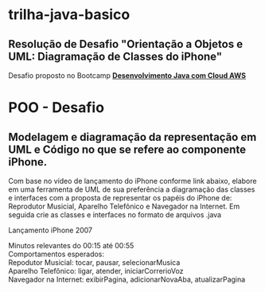 # trilha-java-basico

## Resolução de Desafio "Orientação a Objetos e UML: Diagramação de Classes do iPhone"
Desafio proposto no Bootcamp [**Desenvolvimento Java com Cloud AWS**](https://www.dio.me/bootcamp/coding-future-gft-aws-desenvolvimento-java-com-cloud-aws?ref=WQ0TRWQ8E1) 

# POO - Desafio

## Modelagem e diagramação da representação em UML e Código no que se refere ao componente iPhone.

Com base no vídeo de lançamento do iPhone conforme link abaixo, elabore em uma ferramenta de UML de sua preferência a diagramação das classes e interfaces com a proposta de representar os papéis do iPhone de: Reprodutor Musicial, Aparelho Telefônico e Navegador na Internet. Em seguida crie as classes e interfaces no formato de arquivos .java

Lançamento iPhone 2007

Minutos relevantes do 00:15 até 00:55 </br>
Comportamentos esperados: </br>
Repodutor Musicial: tocar, pausar, selecionarMusica </br>
Aparelho Telefônico: ligar, atender, iniciarCorrerioVoz </br>
Navegador na Internet: exibirPagina, adicionarNovaAba, atualizarPagina
